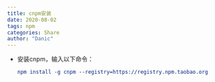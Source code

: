 ```yaml
---
title: cnpm安装
date: 2020-08-02
tags: npm
categories: Share
author: "Danic"
---
```


- 安装cnpm，输入以下命令：

  ```cmake
  npm install -g cnpm --registry=https://registry.npm.taobao.org
  ```

  


